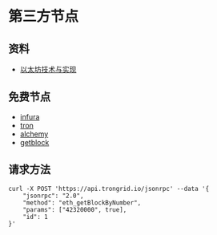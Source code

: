 # 第三方节点

## 资料
- [以太坊技术与实现](https://learnblockchain.cn/books/geth/part1.html)

## 免费节点
- [infura](https://app.infura.io/dashboard)
- [tron](https://developers.tron.network/docs/trongrid)
- [alchemy](https://docs.alchemy.com/reference/api-overview)
- [getblock](https://getblock.io/docs/cn/)

## 请求方法
```shell
curl -X POST 'https://api.trongrid.io/jsonrpc' --data '{
    "jsonrpc": "2.0",
    "method": "eth_getBlockByNumber",
    "params": ["42320000", true],
    "id": 1
}'
```